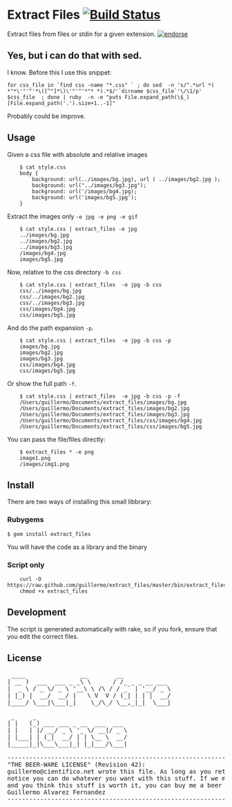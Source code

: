 # Extract Files [![Build Status](https://secure.travis-ci.org/guillermo/extract_files.png)](http://travis-ci.org/guillermo/extract_files)

Extract files from files or stdin for a given extension.
[![endorse](http://api.coderwall.com/guillermo/endorsecount.png)](http://coderwall.com/guillermo)

## Yes, but i can do that with sed.

I know. Before this I use this snippet:

    for css_file in `find css -name "*.css" ` ; do sed  -n 's/^.*url *( *"*\'"'"'*\([^"]*\)\'"'"'*"* *).*$/'`dirname $css_file`'\/\1/p' $css_file  ; done | ruby  -n -e "puts File.expand_path(\$_)[File.expand_path('.').size+1..-1]"

Probably could be improve.


## Usage

Given a css file with absolute and relative images

		$ cat style.css
		body {
			background: url(../images/bg.jpg), url ( ../images/bg2.jpg );
			background: url("../images/bg3.jpg");
			background: url('/images/bg4.jpg);
			background: url('images/bg5.jpg');
		}

Extract the images only ``-e jpg -e png -e gif``

		$ cat style.css | extract_files -e jpg
		../images/bg.jpg
		../images/bg2.jpg
		../images/bg3.jpg
		/images/bg4.jpg
		images/bg5.jpg

Now, relative to the css directory ``-b css``

		$ cat style.css | extract_files  -e jpg -b css
		css/../images/bg.jpg
		css/../images/bg2.jpg
		css/../images/bg3.jpg
		css/images/bg4.jpg
		css/images/bg5.jpg

And do the path expansion ``-p``.

		$ cat style.css | extract_files  -e jpg -b css -p
		images/bg.jpg
		images/bg2.jpg
		images/bg3.jpg
		css/images/bg4.jpg
		css/images/bg5.jpg

Or show the full path ``-f``.

		$ cat style.css | extract_files  -e jpg -b css -p -f
		/Users/guillermo/Documents/extract_files/images/bg.jpg
		/Users/guillermo/Documents/extract_files/images/bg2.jpg
		/Users/guillermo/Documents/extract_files/images/bg3.jpg
		/Users/guillermo/Documents/extract_files/css/images/bg4.jpg
		/Users/guillermo/Documents/extract_files/css/images/bg5.jpg



You can pass the file/files directly: 

		$ extract_files * -e png
		image1.png
		/images/img1.png


## Install

There are two ways of installing this small libbrary:

### Rubygems

    $ gem install extract_files

You will have the code as a library and the binary

### Script only

		curl -O https://raw.github.com/guillermo/extract_files/master/bin/extract_files
		chmod +x extract_files

## Development

The script is generated automatically with rake, so if you fork, ensure that you edit the correct files.

## License

<pre>
 ____               __        __             
| __ )  ___  ___ _ _\ \      / /_ _ _ __ ___ 
|  _ \ / _ \/ _ \ '__\ \ /\ / / _` | '__/ _ \
| |_) |  __/  __/ |   \ V  V / (_| | | |  __/
|____/ \___|\___|_|    \_/\_/ \__,_|_|  \___|
                                             
 _     _                         
| |   (_) ___ ___ _ __  ___  ___ 
| |   | |/ __/ _ \ '_ \/ __|/ _ \
| |___| | (_|  __/ | | \__ \  __/
|_____|_|\___\___|_| |_|___/\___|
                                 
----------------------------------------------------------------------------
"THE BEER-WARE LICENSE" (Revision 42):
guillermo@cientifico.net wrote this file. As long as you retain this 
notice you can do whatever you want with this stuff. If we meet some day,
and you think this stuff is worth it, you can buy me a beer in return 
Guillermo Alvarez Fernandez
----------------------------------------------------------------------------

</pre>

